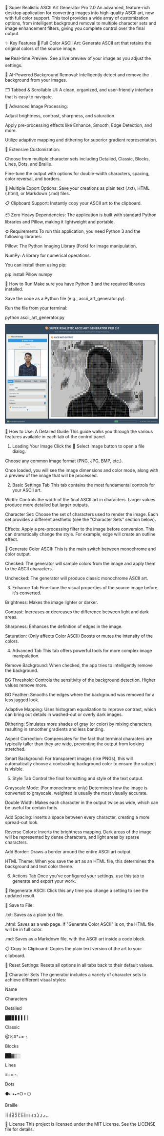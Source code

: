🎨 Super Realistic ASCII Art Generator Pro 2.0
An advanced, feature-rich desktop application for converting images into high-quality ASCII art, now with full color support. This tool provides a wide array of customization options, from intelligent background removal to multiple character sets and image enhancement filters, giving you complete control over the final output.

✨ Key Features
🌈 Full Color ASCII Art: Generate ASCII art that retains the original colors of the source image.

🖼️ Real-time Preview: See a live preview of your image as you adjust the settings.

🤖 AI-Powered Background Removal: Intelligently detect and remove the background from your images.

🗂️ Tabbed & Scrollable UI: A clean, organized, and user-friendly interface that is easy to navigate.

🎨 Advanced Image Processing:

Adjust brightness, contrast, sharpness, and saturation.

Apply pre-processing effects like Enhance, Smooth, Edge Detection, and more.

Utilize adaptive mapping and dithering for superior gradient representation.

🔧 Extensive Customization:

Choose from multiple character sets including Detailed, Classic, Blocks, Lines, Dots, and Braille.

Fine-tune the output with options for double-width characters, spacing, color reversal, and borders.

💾 Multiple Export Options: Save your creations as plain text (.txt), HTML (.html), or Markdown (.md) files.

📋 Clipboard Support: Instantly copy your ASCII art to the clipboard.

📦 Zero Heavy Dependencies: The application is built with standard Python libraries and Pillow, making it lightweight and portable.

⚙️ Requirements
To run this application, you need Python 3 and the following libraries:

Pillow: The Python Imaging Library (Fork) for image manipulation.

NumPy: A library for numerical operations.

You can install them using pip:

pip install Pillow numpy

🚀 How to Run
Make sure you have Python 3 and the required libraries installed.

Save the code as a Python file (e.g., ascii_art_generator.py).

Run the file from your terminal:

python ascii_art_generator.py

![Screenshot_Of_The_UI](image.png)

📖 How to Use: A Detailed Guide
This guide walks you through the various features available in each tab of the control panel.

1. Loading Your Image
Click the 📂 Select Image button to open a file dialog.

Choose any common image format (PNG, JPG, BMP, etc.).

Once loaded, you will see the image dimensions and color mode, along with a preview of the image that will be processed.

2. Basic Settings Tab
This tab contains the most fundamental controls for your ASCII art.

Width: Controls the width of the final ASCII art in characters. Larger values produce more detailed but larger outputs.

Character Set: Choose the set of characters used to render the image. Each set provides a different aesthetic (see the "Character Sets" section below).

Effects: Apply a pre-processing filter to the image before conversion. This can dramatically change the style. For example, edge will create an outline effect.

🌈 Generate Color ASCII: This is the main switch between monochrome and color output.

Checked: The generator will sample colors from the image and apply them to the ASCII characters.

Unchecked: The generator will produce classic monochrome ASCII art.

3. Enhance Tab
Fine-tune the visual properties of the source image before it's converted.

Brightness: Makes the image lighter or darker.

Contrast: Increases or decreases the difference between light and dark areas.

Sharpness: Enhances the definition of edges in the image.

Saturation: (Only affects Color ASCII) Boosts or mutes the intensity of the colors.

4. Advanced Tab
This tab offers powerful tools for more complex image manipulation.

Remove Background: When checked, the app tries to intelligently remove the background.

BG Threshold: Controls the sensitivity of the background detection. Higher values remove more.

BG Feather: Smooths the edges where the background was removed for a less jagged look.

Adaptive Mapping: Uses histogram equalization to improve contrast, which can bring out details in washed-out or overly dark images.

Dithering: Simulates more shades of gray (or color) by mixing characters, resulting in smoother gradients and less banding.

Aspect Correction: Compensates for the fact that terminal characters are typically taller than they are wide, preventing the output from looking stretched.

Smart Background: For transparent images (like PNGs), this will automatically choose a contrasting background color to ensure the subject is visible.

5. Style Tab
Control the final formatting and style of the text output.

Grayscale Mode: (For monochrome only) Determines how the image is converted to grayscale. weighted is usually the most visually accurate.

Double Width: Makes each character in the output twice as wide, which can be useful for certain fonts.

Add Spacing: Inserts a space between every character, creating a more spread-out look.

Reverse Colors: Inverts the brightness mapping. Dark areas of the image will be represented by dense characters, and light areas by sparse characters.

Add Border: Draws a border around the entire ASCII art output.

HTML Theme: When you save the art as an HTML file, this determines the background and text color theme.

6. Actions Tab
Once you've configured your settings, use this tab to generate and export your work.

🔄 Regenerate ASCII: Click this any time you change a setting to see the updated result.

💾 Save to File:

.txt: Saves as a plain text file.

.html: Saves as a web page. If "Generate Color ASCII" is on, the HTML file will be in full color.

.md: Saves as a Markdown file, with the ASCII art inside a code block.

📋 Copy to Clipboard: Copies the plain text version of the art to your clipboard.

🔄 Reset Settings: Resets all options in all tabs back to their default values.

📝 Character Sets
The generator includes a variety of character sets to achieve different visual styles:

Name

Characters

Detailed

█▉▊▋▌▍▎▏ 

Classic

@%#*+=-:. 

Blocks

██▓▒░ 

Lines

≡+=:-. 

Dots

●◐◑◒◓○⚬⚪ 

Braille

⣿⣾⣽⣻⣟⣯⣷⣶⣴⣲⣱⣰⣠⣀ 

📄 License
This project is licensed under the MIT License. See the LICENSE file for details.
